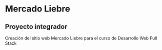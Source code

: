 # Mercado Liebre

## Proyecto integrador 

Creación del sitio web Mercado Liebre para el curso de Desarrollo Web Full Stack

